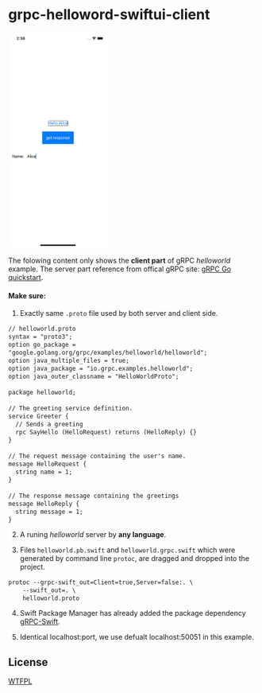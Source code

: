 # grpc-helloword-swiftui-client

<img width="200" src="https://github.com/itsjohnye/grpc-helloword-swiftui-client/blob/main/Screen%20Shot.png"/>

The folowing content only shows the **client part** of gRPC *helloworld* example.
The server part reference from offical gRPC site: [gRPC Go quickstart](https://grpc.io/docs/languages/go/quickstart/).

#### Make sure:
1. Exactly same `.proto` file used by both server and client side.

```
// helloworld.proto
syntax = "proto3";
option go_package = "google.golang.org/grpc/examples/helloworld/helloworld";
option java_multiple_files = true;
option java_package = "io.grpc.examples.helloworld";
option java_outer_classname = "HelloWorldProto";

package helloworld;

// The greeting service definition.
service Greeter {
  // Sends a greeting
  rpc SayHello (HelloRequest) returns (HelloReply) {}
}

// The request message containing the user's name.
message HelloRequest {
  string name = 1;
}

// The response message containing the greetings
message HelloReply {
  string message = 1;
}
```

2. A runing *helloworld* server by **any language**.

3. Files `helloworld.pb.swift` and `helloworld.grpc.swift` which were generated by command line `protoc`, are dragged and dropped into the project.

```
protoc --grpc-swift_out=Client=true,Server=false:. \
    --swift_out=. \
    helloworld.proto
```

4. Swift Package Manager has already added the package dependency [gRPC-Swift](https://github.com/grpc/grpc-swift).

5. Identical localhost:port, we use defualt localhost:50051 in this example.

## License
[WTFPL](https://github.com/itsjohnye/grpc-helloword-swiftui-client/blob/main/LICENSE)
